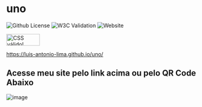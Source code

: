 # uno

![Github License](https://img.shields.io/github/license/Luis-Antonio-Lima/uno)
![W3C Validation](https://img.shields.io/w3c-validation/html?targetUrl=https://luis-antonio-lima.github.io/uno/)
![Website](https://img.shields.io/website?url=https://luis-antonio-lima.github.io/uno/)
<p>
<a href="http://jigsaw.w3.org/css-validator/check/referer">
    <img style="border:0;width:88px;height:31px"
        src="http://jigsaw.w3.org/css-validator/images/vcss-blue"
        alt="CSS válido!" />
    </a>
</p>

https://luis-antonio-lima.github.io/uno/

## Acesse meu site pelo link acima ou pelo QR Code Abaixo

![image](https://github.com/Luis-Antonio-Lima/uno/assets/132936281/15f1a692-6a70-401c-aa81-e05614352418)
